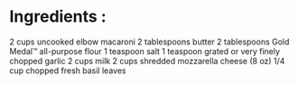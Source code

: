 <h1><b>Ingredients :</b></h1>
2 cups uncooked elbow macaroni
2 tablespoons butter
2 tablespoons Gold Medal™ all-purpose flour
1 teaspoon salt
1 teaspoon grated or very finely chopped garlic
2 cups milk
2 cups shredded mozzarella cheese (8 oz)
1/4 cup chopped fresh basil leaves